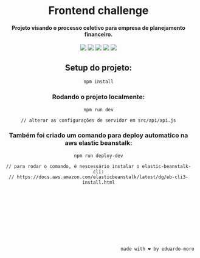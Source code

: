 <div align="center">

# Frontend challenge

#### Projeto visando o processo celetivo para empresa de planejamento financeiro.

![](https://img.shields.io/badge/Express.js-404D59?style=for-the-badge&logo=express&logoColor=white)
![](https://img.shields.io/badge/Node.js-43853D?style=for-the-badge&logo=node.js&logoColor=white)
![](https://img.shields.io/badge/firebase-ffca28?style=for-the-badge&logo=firebase&logoColor=black)
![](https://img.shields.io/badge/MongoDB-4EA94B?style=for-the-badge&logo=mongodb&logoColor=white)
![](https://img.shields.io/badge/Amazon_AWS-232F3E?style=for-the-badge&logo=amazon-aws&logoColor=white)

## Setup do projeto:

```
npm install
```

### Rodando o projeto localmente:

```
npm run dev

// alterar as configurações de servidor em src/api/api.js
```

### Também foi criado um comando para deploy automatico na aws elastic beanstalk:
```
npm run deploy-dev

// para rodar o comando, é nescessário instalar o elastic-beanstalk-cli:
// https://docs.aws.amazon.com/elasticbeanstalk/latest/dg/eb-cli3-install.html
 
```

<br>
<br>
<br>
<br>
<br>
<br>
<br>

</div>
<div align="right">

```made with ❤️ by eduardo-moro```
</div>

